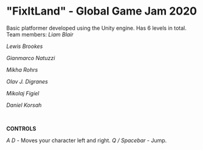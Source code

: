# "FixItLand" - Global Game Jam 2020
Basic platformer developed using the Unity engine. Has 6 levels in total.
Team members:
*Liam Blair* 

*Lewis Brookes* 

*Gianmarco Natuzzi* 

*Mikha Rohrs* 

*Olav J. Digranes* 

*Mikolaj Figiel* 

*Daniel Korsah* 

<br>

**CONTROLS**

*A D* - Moves your character left and right.
*Q / Spacebar* - Jump.
